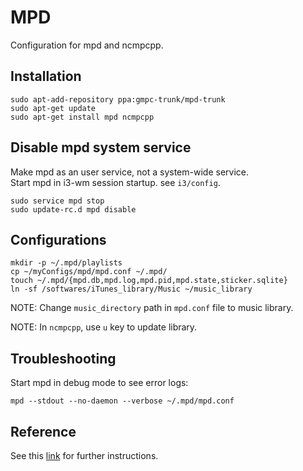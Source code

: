 MPD
===

Configuration for mpd and ncmpcpp.

## Installation
```
sudo apt-add-repository ppa:gmpc-trunk/mpd-trunk
sudo apt-get update
sudo apt-get install mpd ncmpcpp
```
## Disable mpd system service
Make mpd as an user service, not a system-wide service.  
Start mpd in i3-wm session startup. see `i3/config`.
```
sudo service mpd stop
sudo update-rc.d mpd disable
```

## Configurations
```
mkdir -p ~/.mpd/playlists
cp ~/myConfigs/mpd/mpd.conf ~/.mpd/
touch ~/.mpd/{mpd.db,mpd.log,mpd.pid,mpd.state,sticker.sqlite}
ln -sf /softwares/iTunes_library/Music ~/music_library
```
NOTE: Change `music_directory` path in `mpd.conf` file to music library.

NOTE: In `ncmpcpp`, use `u` key to update library.

## Troubleshooting
Start mpd in debug mode to see error logs:
```
mpd --stdout --no-daemon --verbose ~/.mpd/mpd.conf
```

## Reference
See this [link] for further instructions.

[link]:http://crunchbang.org/forums/viewtopic.php?pid=182574


